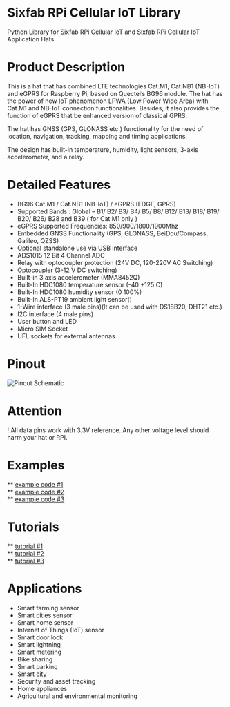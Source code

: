 # Sixfab RPi Cellular IoT Library 
Python Library for Sixfab RPi Cellular IoT and Sixfab RPi Cellular IoT Application Hats

# Product Description
This is a hat that has combined LTE technologies Cat.M1, Cat.NB1 (NB-IoT) and eGPRS for Raspberry Pi, based on Quectel’s BG96 module. The hat has the power of new IoT phenomenon LPWA (Low Power Wide Area) with Cat.M1 and NB-IoT connection functionalities. Besides, it also provides the function of eGPRS that be enhanced version of classical GPRS.

The hat has GNSS (GPS, GLONASS etc.) functionality for the need of location, navigation, tracking, mapping and timing applications.

The design has built-in temperature, humidity, light sensors, 3-axis accelerometer, and a relay.

# Detailed Features
* BG96 Cat.M1 / Cat.NB1 (NB-IoT) / eGPRS (EDGE, GPRS)
* Supported Bands : Global – B1/ B2/ B3/ B4/ B5/ B8/ B12/ B13/ B18/ B19/ B20/ B26/ B28 and B39 ( for Cat M1 only )
* eGPRS Supported Frequencies: 850/900/1800/1900Mhz
* Embedded GNSS Functionality (GPS, GLONASS, BeiDou/Compass, Galileo, QZSS)
* Optional standalone use via USB interface
* ADS1015 12 Bit 4 Channel ADC
* Relay with optocoupler protection (24V DC, 120-220V AC Switching)
* Optocoupler (3-12 V DC switching)
* Built-in 3 axis accelerometer (MMA8452Q)
* Built-In HDC1080 temperature sensor (-40 +125 C)
* Built-In HDC1080 humidity sensor (0 100%)
* Built-In ALS-PT19 ambient light sensor()
* 1-Wire interface (3 male pins)(It can be used with DS18B20, DHT21 etc.)
* I2C interface (4 male pins)
* User button and LED
* Micro SIM Socket
* UFL sockets for external antennas

# Pinout
![Pinout Schematic](https://sixfab.com/wp-content/uploads/2018/09/RPiCellularIoTAppPinout.png)

# Attention
! All data pins work with 3.3V reference. Any other voltage level should harm your hat or RPI.

# Examples
** [example code #1](www.github.com/blabla)  
** [example code #2](www.github.com/blabla)  
** [example code #3](www.github.com/blabla)  
# Tutorials 

** [tutorial #1](http://sixfab.com/blabla)  
** [tutorial #2](http://sixfab.com/blabla)  
** [tutorial #3](http://sixfab.com/blabla)  

# Applications
* Smart farming sensor
* Smart cities sensor
* Smart home sensor
* Internet of Things (IoT) sensor
* Smart door lock
* Smart lightning
* Smart metering
* Bike sharing
* Smart parking
* Smart city
* Security and asset tracking
* Home appliances
* Agricultural and environmental monitoring
